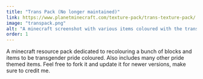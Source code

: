 ```yaml
---
title: "Trans Pack (No longer maintained)"
link: https://www.planetminecraft.com/texture-pack/trans-texture-pack/
image: "transpack.png"
alt: "A minecraft screenshot with various items coloured with the transgender flag"
order: 1
---
```


A minecraft resource pack dedicated to recolouring a bunch of blocks and items
to be transgender pride coloured. Also includes many other pride themed items.
Feel free to fork it and update it for newer versions, make sure to credit me.
